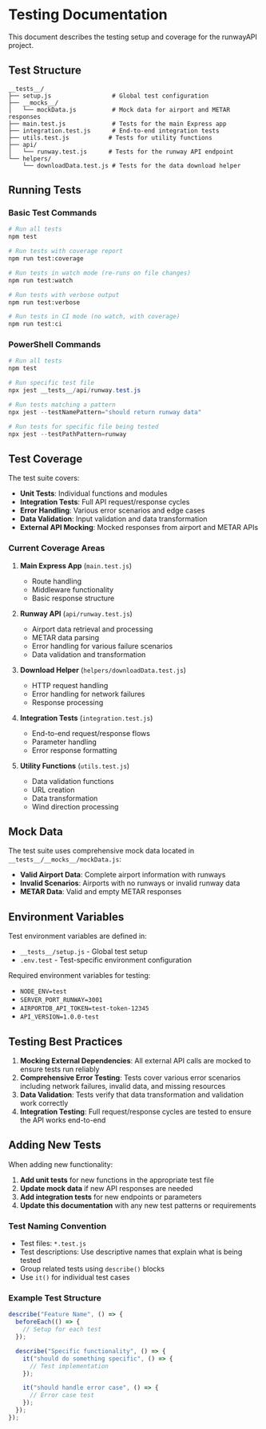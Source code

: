# Testing Documentation

This document describes the testing setup and coverage for the runwayAPI project.

## Test Structure

```
__tests__/
├── setup.js                 # Global test configuration
├── __mocks__/
│   └── mockData.js          # Mock data for airport and METAR responses
├── main.test.js             # Tests for the main Express app
├── integration.test.js      # End-to-end integration tests
├── utils.test.js           # Tests for utility functions
├── api/
│   └── runway.test.js      # Tests for the runway API endpoint
└── helpers/
    └── downloadData.test.js # Tests for the data download helper
```

## Running Tests

### Basic Test Commands

```bash
# Run all tests
npm test

# Run tests with coverage report
npm run test:coverage

# Run tests in watch mode (re-runs on file changes)
npm run test:watch

# Run tests with verbose output
npm run test:verbose

# Run tests in CI mode (no watch, with coverage)
npm run test:ci
```

### PowerShell Commands

```powershell
# Run all tests
npm test

# Run specific test file
npx jest __tests__/api/runway.test.js

# Run tests matching a pattern
npx jest --testNamePattern="should return runway data"

# Run tests for specific file being tested
npx jest --testPathPattern=runway
```

## Test Coverage

The test suite covers:

- **Unit Tests**: Individual functions and modules
- **Integration Tests**: Full API request/response cycles
- **Error Handling**: Various error scenarios and edge cases
- **Data Validation**: Input validation and data transformation
- **External API Mocking**: Mocked responses from airport and METAR APIs

### Current Coverage Areas

1. **Main Express App** (`main.test.js`)

   - Route handling
   - Middleware functionality
   - Basic response structure

2. **Runway API** (`api/runway.test.js`)

   - Airport data retrieval and processing
   - METAR data parsing
   - Error handling for various failure scenarios
   - Data validation and transformation

3. **Download Helper** (`helpers/downloadData.test.js`)

   - HTTP request handling
   - Error handling for network failures
   - Response processing

4. **Integration Tests** (`integration.test.js`)

   - End-to-end request/response flows
   - Parameter handling
   - Error response formatting

5. **Utility Functions** (`utils.test.js`)
   - Data validation functions
   - URL creation
   - Data transformation
   - Wind direction processing

## Mock Data

The test suite uses comprehensive mock data located in `__tests__/__mocks__/mockData.js`:

- **Valid Airport Data**: Complete airport information with runways
- **Invalid Scenarios**: Airports with no runways or invalid runway data
- **METAR Data**: Valid and empty METAR responses

## Environment Variables

Test environment variables are defined in:

- `__tests__/setup.js` - Global test setup
- `.env.test` - Test-specific environment configuration

Required environment variables for testing:

- `NODE_ENV=test`
- `SERVER_PORT_RUNWAY=3001`
- `AIRPORTDB_API_TOKEN=test-token-12345`
- `API_VERSION=1.0.0-test`

## Testing Best Practices

1. **Mocking External Dependencies**: All external API calls are mocked to ensure tests run reliably
2. **Comprehensive Error Testing**: Tests cover various error scenarios including network failures, invalid data, and missing resources
3. **Data Validation**: Tests verify that data transformation and validation work correctly
4. **Integration Testing**: Full request/response cycles are tested to ensure the API works end-to-end

## Adding New Tests

When adding new functionality:

1. **Add unit tests** for new functions in the appropriate test file
2. **Update mock data** if new API responses are needed
3. **Add integration tests** for new endpoints or parameters
4. **Update this documentation** with any new test patterns or requirements

### Test Naming Convention

- Test files: `*.test.js`
- Test descriptions: Use descriptive names that explain what is being tested
- Group related tests using `describe()` blocks
- Use `it()` for individual test cases

### Example Test Structure

```javascript
describe("Feature Name", () => {
  beforeEach(() => {
    // Setup for each test
  });

  describe("Specific functionality", () => {
    it("should do something specific", () => {
      // Test implementation
    });

    it("should handle error case", () => {
      // Error case test
    });
  });
});
```
